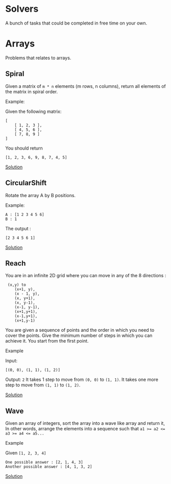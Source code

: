 # Solvers
A bunch of tasks that could be completed in free time on your own.

# Arrays
Problems that relates to arrays.

## Spiral
Given a matrix of `m * n` elements (m rows, n columns), return all elements of the matrix in spiral order.

Example:

Given the following matrix:
```
[
    [ 1, 2, 3 ],
    [ 4, 5, 6 ],
    [ 7, 8, 9 ]
]
```

You should return
```
[1, 2, 3, 6, 9, 8, 7, 4, 5]
```

[Solution](https://github.com/ykushch/problemsolvers/blob/master/src/main/java/com/threecoffee/solution/arrays/Spiral.java)

## CircularShift
Rotate the array A by B positions.

Example:
```
A : [1 2 3 4 5 6]
B : 1
```
The output :
```
[2 3 4 5 6 1]
```
[Solution](https://github.com/ykushch/problemsolvers/blob/master/src/main/java/com/threecoffee/solution/arrays/CircularShift.java)

## Reach
You are in an infinite 2D grid where you can move in any of the 8 directions :
```
 (x,y) to 
    (x+1, y), 
    (x - 1, y), 
    (x, y+1), 
    (x, y-1), 
    (x-1, y-1), 
    (x+1,y+1), 
    (x-1,y+1), 
    (x+1,y-1)
```
You are given a sequence of points and the order in which you need to cover the points. 
Give the minimum number of steps in which you can achieve it. You start from the first point.

Example

Input: 
```
[(0, 0), (1, 1), (1, 2)]
```
Output: `2`
It takes 1 step to move from `(0, 0)` to `(1, 1)`. It takes one more step to move from `(1, 1)` to `(1, 2)`.

[Solution](https://github.com/ykushch/problemsolvers/blob/master/src/main/java/com/threecoffee/solution/arrays/Reach.java)

## Wave
Given an array of integers, sort the array into a wave like array and return it, 
In other words, arrange the elements into a sequence such that `a1 >= a2 <= a3 >= a4 <= a5...`

Example

Given `[1, 2, 3, 4]`
```
One possible answer : [2, 1, 4, 3]
Another possible answer : [4, 1, 3, 2]
```

[Solution](https://github.com/ykushch/problemsolvers/blob/master/src/main/java/com/threecoffee/solution/arrays/Wave.java)